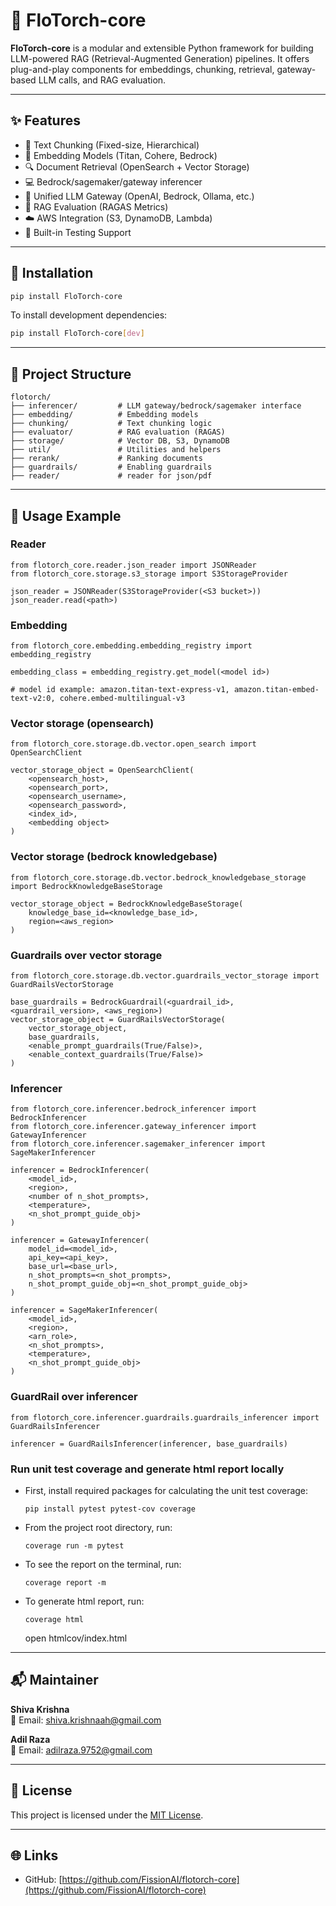 # 🚀 FloTorch-core

**FloTorch-core** is a modular and extensible Python framework for building LLM-powered RAG (Retrieval-Augmented Generation) pipelines. It offers plug-and-play components for embeddings, chunking, retrieval, gateway-based LLM calls, and RAG evaluation.

---

## ✨ Features

- 🧩 Text Chunking (Fixed-size, Hierarchical)
- 🧠 Embedding Models (Titan, Cohere, Bedrock)
- 🔍 Document Retrieval (OpenSearch + Vector Storage)
- 💻 Bedrock/sagemaker/gateway inferencer
- 🔌 Unified LLM Gateway (OpenAI, Bedrock, Ollama, etc.)
- 📏 RAG Evaluation (RAGAS Metrics)
- ☁️ AWS Integration (S3, DynamoDB, Lambda)
- 🧢 Built-in Testing Support

---

## 📆 Installation

```bash
pip install FloTorch-core
```

To install development dependencies:

```bash
pip install FloTorch-core[dev]
```

---


## 📂 Project Structure

```
flotorch/
├── inferencer/         # LLM gateway/bedrock/sagemaker interface
├── embedding/          # Embedding models
├── chunking/           # Text chunking logic
├── evaluator/          # RAG evaluation (RAGAS)
├── storage/            # Vector DB, S3, DynamoDB
├── util/               # Utilities and helpers
├── rerank/             # Ranking documents
├── guardrails/         # Enabling guardrails
├── reader/             # reader for json/pdf
```

---

## 📖 Usage Example

### Reader

```
from flotorch_core.reader.json_reader import JSONReader
from flotorch_core.storage.s3_storage import S3StorageProvider

json_reader = JSONReader(S3StorageProvider(<S3 bucket>))
json_reader.read(<path>)
```

### Embedding
```
from flotorch_core.embedding.embedding_registry import embedding_registry

embedding_class = embedding_registry.get_model(<model id>)

# model id example: amazon.titan-text-express-v1, amazon.titan-embed-text-v2:0, cohere.embed-multilingual-v3
```

### Vector storage (opensearch)
```
from flotorch_core.storage.db.vector.open_search import OpenSearchClient

vector_storage_object = OpenSearchClient(
    <opensearch_host>, 
    <opensearch_port>, 
    <opensearch_username>, 
    <opensearch_password>, 
    <index_id>, 
    <embedding object>
)
```

### Vector storage (bedrock knowledgebase)
```
from flotorch_core.storage.db.vector.bedrock_knowledgebase_storage import BedrockKnowledgeBaseStorage

vector_storage_object = BedrockKnowledgeBaseStorage(
    knowledge_base_id=<knowledge_base_id>,
    region=<aws_region>
)
```

### Guardrails over vector storage
```
from flotorch_core.storage.db.vector.guardrails_vector_storage import GuardRailsVectorStorage

base_guardrails = BedrockGuardrail(<guardrail_id>, <guardrail_version>, <aws_region>)            
vector_storage_object = GuardRailsVectorStorage(
    vector_storage_object, 
    base_guardrails,
    <enable_prompt_guardrails(True/False)>,
    <enable_context_guardrails(True/False)>
)
```

### Inferencer
```
from flotorch_core.inferencer.bedrock_inferencer import BedrockInferencer
from flotorch_core.inferencer.gateway_inferencer import GatewayInferencer
from flotorch_core.inferencer.sagemaker_inferencer import SageMakerInferencer

inferencer = BedrockInferencer(
    <model_id>, 
    <region>, 
    <number of n_shot_prompts>, 
    <temperature>, 
    <n_shot_prompt_guide_obj>
)

inferencer = GatewayInferencer(
    model_id=<model_id>, 
    api_key=<api_key>, 
    base_url=<base_url>, 
    n_shot_prompts=<n_shot_prompts>, 
    n_shot_prompt_guide_obj=<n_shot_prompt_guide_obj>
)

inferencer = SageMakerInferencer(
    <model_id>, 
    <region>, 
    <arn_role>, 
    <n_shot_prompts>, 
    <temperature>, 
    <n_shot_prompt_guide_obj>
)
```

### GuardRail over inferencer

```
from flotorch_core.inferencer.guardrails.guardrails_inferencer import GuardRailsInferencer

inferencer = GuardRailsInferencer(inferencer, base_guardrails)
```

### Run unit test coverage and generate html report locally

- First, install required packages for calculating the unit test coverage:

    `pip install pytest pytest-cov coverage`

- From the project root directory, run:

    `coverage run -m pytest`

- To see the report on the terminal, run:

    `coverage report -m`

- To generate html report, run:

    `coverage html`
    
  open htmlcov/index.html

---


## 📬 Maintainer

**Shiva Krishna**  
📧 Email: shiva.krishnaah@gmail.com

**Adil Raza**  
📧 Email: adilraza.9752@gmail.com

---

## 📄 License

This project is licensed under the [MIT License](LICENSE).

---

## 🌐 Links

- GitHub: [https://github.com/FissionAI/flotorch-core](https://github.com/FissionAI/flotorch-core)


